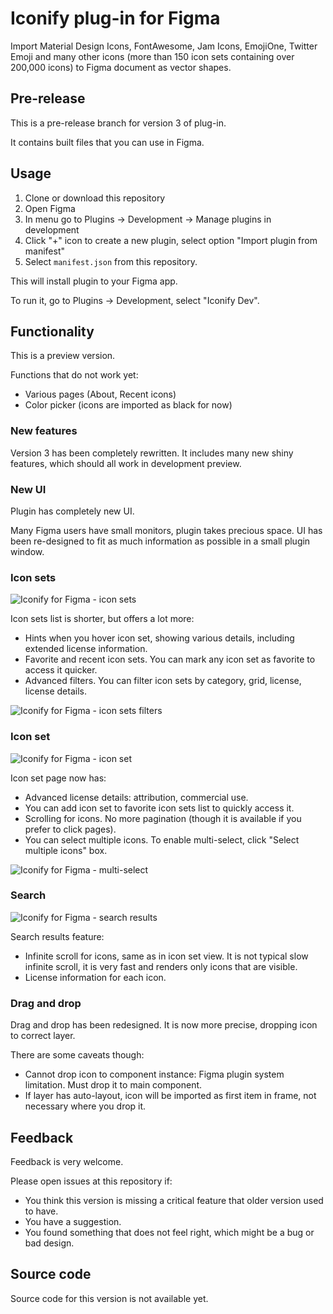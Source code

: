 # Iconify plug-in for Figma

Import Material Design Icons, FontAwesome, Jam Icons, EmojiOne, Twitter Emoji and many other icons (more than 150 icon sets containing over 200,000 icons) to Figma document as vector shapes.

## Pre-release

This is a pre-release branch for version 3 of plug-in.

It contains built files that you can use in Figma.

## Usage

1. Clone or download this repository
2. Open Figma
3. In menu go to Plugins -> Development -> Manage plugins in development
4. Click "+" icon to create a new plugin, select option "Import plugin from manifest"
5. Select `manifest.json` from this repository.

This will install plugin to your Figma app.

To run it, go to Plugins -> Development, select "Iconify Dev".

## Functionality

This is a preview version. 

Functions that do not work yet:
- Various pages (About, Recent icons)
- Color picker (icons are imported as black for now)

### New features

Version 3 has been completely rewritten. It includes many new shiny features, which should all work in development preview.

### New UI

Plugin has completely new UI.

Many Figma users have small monitors, plugin takes precious space. 
UI has been re-designed to fit as much information as possible in a small plugin window.

### Icon sets

![Iconify for Figma - icon sets](https://iconify.github.io/iconify-figma/samples/icon-sets.png)

Icon sets list is shorter, but offers a lot more:
- Hints when you hover icon set, showing various details, including extended license information.
- Favorite and recent icon sets. You can mark any icon set as favorite to access it quicker.
- Advanced filters. You can filter icon sets by category, grid, license, license details.

![Iconify for Figma - icon sets filters](https://iconify.github.io/iconify-figma/samples/filters.png)

### Icon set

![Iconify for Figma - icon set](https://iconify.github.io/iconify-figma/samples/icon-set.png)

Icon set page now has:
- Advanced license details: attribution, commercial use.
- You can add icon set to favorite icon sets list to quickly access it.
- Scrolling for icons. No more pagination (though it is available if you prefer to click pages).
- You can select multiple icons. To enable multi-select, click "Select multiple icons" box.

![Iconify for Figma - multi-select](https://iconify.github.io/iconify-figma/samples/multi-select.png)

### Search

![Iconify for Figma - search results](https://iconify.github.io/iconify-figma/samples/search.png)

Search results feature:
- Infinite scroll for icons, same as in icon set view. It is not typical slow infinite scroll, it is very fast and renders only icons that are visible.
- License information for each icon.

### Drag and drop

Drag and drop has been redesigned. It is now more precise, dropping icon to correct layer.

There are some caveats though:
- Cannot drop icon to component instance: Figma plugin system limitation. Must drop it to main component.
- If layer has auto-layout, icon will be imported as first item in frame, not necessary where you drop it.

## Feedback

Feedback is very welcome.

Please open issues at this repository if:
- You think this version is missing a critical feature that older version used to have.
- You have a suggestion.
- You found something that does not feel right, which might be a bug or bad design.

## Source code

Source code for this version is not available yet.

